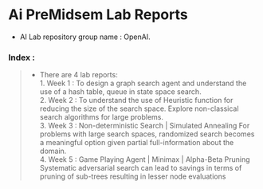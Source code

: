 # Ai PreMidsem Lab Reports

- AI Lab repository group name : OpenAI.

### Index : 

> - There are 4 lab reports:
\
		1. Week 1 : To design a graph search agent and understand the use of a hash table, queue in state space search.
\
		2. Week 2 : To understand the use of Heuristic function for reducing the size of the search space.  Explore non-classical search algorithms for large problems.
\
		3. Week 3 : Non-deterministic Search | Simulated Annealing
For problems with large search spaces, randomized search becomes a meaningful option given partial full-information about the domain.   
		4. Week 5 : Game Playing Agent | Minimax | Alpha-Beta Pruning Systematic adversarial search can lead to savings in terms of pruning of sub-trees resulting in lesser node evaluations

		 	
